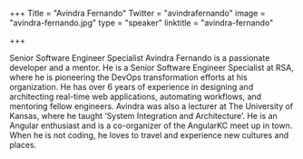 +++
Title = "Avindra Fernando"
Twitter = "avindrafernando"
image = "avindra-fernando.jpg"
type = "speaker"
linktitle = "avindra-fernando"

+++

Senior Software Engineer Specialist
Avindra Fernando is a passionate developer and a mentor. He is a Senior Software Engineer Specialist at RSA, where he is pioneering the DevOps transformation efforts at his organization. He has over 6 years of experience in designing and architecting real-time web applications, automating workflows, and mentoring fellow engineers. Avindra was also a lecturer at The University of Kansas, where he taught ‘System Integration and Architecture’. He is an Angular enthusiast and is a co-organizer of the AngularKC meet up in town. When he is not coding, he loves to travel and experience new cultures and places. 